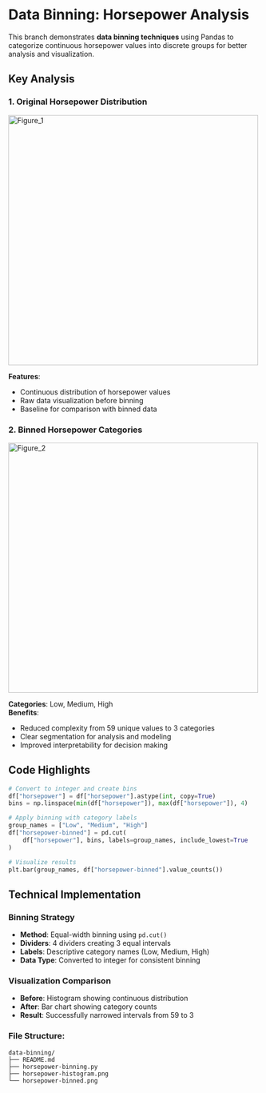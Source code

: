 # Data Binning: Horsepower Analysis

This branch demonstrates **data binning techniques** using Pandas to categorize continuous horsepower values into discrete groups for better analysis and visualization.

## Key Analysis

### 1. Original Horsepower Distribution
<img width="500" height="500" alt="Figure_1" src="https://github.com/user-attachments/assets/0a82172c-b905-4687-8749-ce14d0ea9f11" />

**Features**:  
- Continuous distribution of horsepower values  
- Raw data visualization before binning  
- Baseline for comparison with binned data

### 2. Binned Horsepower Categories
<img width="500" height="500" alt="Figure_2" src="https://github.com/user-attachments/assets/f22130c5-d245-4174-9992-7b47aa15e55d" />

**Categories**: Low, Medium, High  
**Benefits**:  
- Reduced complexity from 59 unique values to 3 categories  
- Clear segmentation for analysis and modeling  
- Improved interpretability for decision making

## Code Highlights
```python
# Convert to integer and create bins
df["horsepower"] = df["horsepower"].astype(int, copy=True)
bins = np.linspace(min(df["horsepower"]), max(df["horsepower"]), 4)

# Apply binning with category labels
group_names = ["Low", "Medium", "High"]
df["horsepower-binned"] = pd.cut(
    df["horsepower"], bins, labels=group_names, include_lowest=True
)

# Visualize results
plt.bar(group_names, df["horsepower-binned"].value_counts())
```

## Technical Implementation

### Binning Strategy
- **Method**: Equal-width binning using `pd.cut()`
- **Dividers**: 4 dividers creating 3 equal intervals
- **Labels**: Descriptive category names (Low, Medium, High)
- **Data Type**: Converted to integer for consistent binning

### Visualization Comparison
- **Before**: Histogram showing continuous distribution
- **After**: Bar chart showing category counts
- **Result**: Successfully narrowed intervals from 59 to 3

### File Structure:
```
data-binning/
├── README.md
├── horsepower-binning.py
├── horsepower-histogram.png
└── horsepower-binned.png
```
